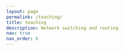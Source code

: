 ```yaml
---
layout: page
permalink: /teaching/
title: teaching
description: Network switching and routing
nav: true
nav_order: 6
---
```



